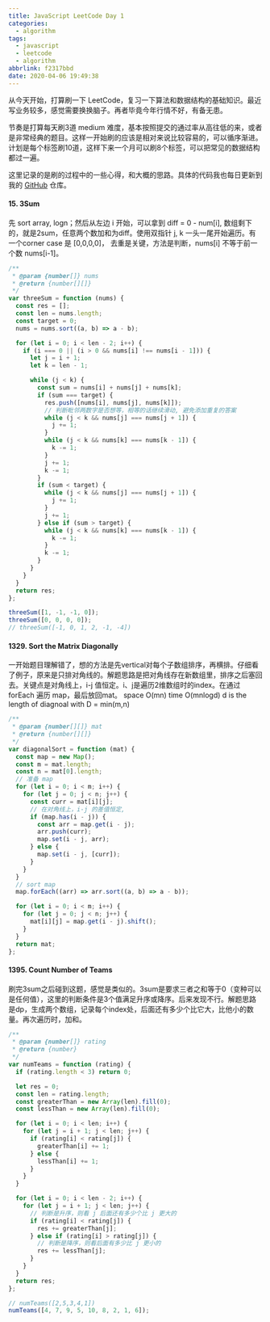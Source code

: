 ```yaml
---
title: JavaScript LeetCode Day 1
categories:
  - algorithm
tags:
  - javascript
  - leetcode
  - algorithm
abbrlink: f2317bbd
date: 2020-04-06 19:49:38
---
```


从今天开始，打算刷一下 LeetCode，复习一下算法和数据结构的基础知识。最近写业务较多，感觉需要换换脑子。再者毕竟今年行情不好，有备无患。

节奏是打算每天刷3道 medium 难度，基本按照提交的通过率从高往低的来，或者是非常经典的题目。这样一开始刷的应该是相对来说比较容易的，可以循序渐进。计划是每个标签刷10道，这样下来一个月可以刷8个标签，可以把常见的数据结构都过一遍。

这里记录的是刷的过程中的一些心得，和大概的思路。具体的代码我也每日更新到我的 [GitHub](https://github.com/zhengminhui/leetcode-javascript) 仓库。

#### 15. 3Sum

先 sort array, logn；然后从左边 i 开始，可以拿到 diff = 0 - num[i], 数组剩下的，就是2sum，任意两个数加和为diff。使用双指针 j, k 一头一尾开始遍历。有一个corner case 是 [0,0,0,0]， 去重是关键，方法是判断，nums[i] 不等于前一个数 nums[i-1]。

```js
/**
 * @param {number[]} nums
 * @return {number[][]}
 */
var threeSum = function (nums) {
  const res = [];
  const len = nums.length;
  const target = 0;
  nums = nums.sort((a, b) => a - b);

  for (let i = 0; i < len - 2; i++) {
    if (i === 0 || (i > 0 && nums[i] !== nums[i - 1])) {
      let j = i + 1;
      let k = len - 1;

      while (j < k) {
        const sum = nums[i] + nums[j] + nums[k];
        if (sum === target) {
          res.push([nums[i], nums[j], nums[k]]);
          // 判断毗邻两数字是否想等，相等的话继续滑动, 避免添加重复的答案
          while (j < k && nums[j] === nums[j + 1]) {
            j += 1;
          }
          while (j < k && nums[k] === nums[k - 1]) {
            k -= 1;
          }
          j += 1;
          k -= 1;
        }
        if (sum < target) {
          while (j < k && nums[j] === nums[j + 1]) {
            j += 1;
          }
          j += 1;
        } else if (sum > target) {
          while (j < k && nums[k] === nums[k - 1]) {
            k -= 1;
          }
          k -= 1;
        }
      }
    }
  }
  return res;
};

threeSum([1, -1, -1, 0]);
threeSum([0, 0, 0, 0]);
// threeSum([-1, 0, 1, 2, -1, -4])

```



#### 1329. Sort the Matrix Diagonally

一开始题目理解错了，想的方法是先vertical对每个子数组排序，再横排。仔细看了例子，原来是只排对角线的。解题思路是把对角线存在新数组里，排序之后塞回去。关键点是对角线上，i-j 值恒定。i、j是遍历2维数组时的index。在通过 forEach 遍历 map，最后放回mat。 space O(mn) time O(mnlogd) d is the length of diagnoal with D = min(m,n)

```js
/**
 * @param {number[][]} mat
 * @return {number[][]}
 */
var diagonalSort = function (mat) {
  const map = new Map();
  const m = mat.length;
  const n = mat[0].length;
  // 准备 map
  for (let i = 0; i < m; i++) {
    for (let j = 0; j < n; j++) {
      const curr = mat[i][j];
      // 在对角线上，i-j 的差值恒定,
      if (map.has(i - j)) {
        const arr = map.get(i - j);
        arr.push(curr);
        map.set(i - j, arr);
      } else {
        map.set(i - j, [curr]);
      }
    }
  }
  // sort map
  map.forEach((arr) => arr.sort((a, b) => a - b));

  for (let i = 0; i < m; i++) {
    for (let j = 0; j < n; j++) {
      mat[i][j] = map.get(i - j).shift();
    }
  }
  return mat;
};

```



#### 1395. Count Number of Teams

刷完3sum之后碰到这题，感觉是类似的。3sum是要求三者之和等于0（变种可以是任何值），这里的判断条件是3个值满足升序或降序。后来发现不行。解题思路是dp，生成两个数组，记录每个index处，后面还有多少个比它大，比他小的数量。再次遍历时，加和。

```js
/**
 * @param {number[]} rating
 * @return {number}
 */
var numTeams = function (rating) {
  if (rating.length < 3) return 0;

  let res = 0;
  const len = rating.length;
  const greaterThan = new Array(len).fill(0);
  const lessThan = new Array(len).fill(0);

  for (let i = 0; i < len; i++) {
    for (let j = i + 1; j < len; j++) {
      if (rating[i] < rating[j]) {
        greaterThan[i] += 1;
      } else {
        lessThan[i] += 1;
      }
    }
  }

  for (let i = 0; i < len - 2; i++) {
    for (let j = i + 1; j < len; j++) {
      // 判断是升序，则看 j 后面还有多少个比 j 更大的
      if (rating[i] < rating[j]) {
        res += greaterThan[j];
      } else if (rating[i] > rating[j]) {
        // 判断是降序，则看后面有多少比 j 更小的
        res += lessThan[j];
      }
    }
  }
  return res;
};

// numTeams([2,5,3,4,1])
numTeams([4, 7, 9, 5, 10, 8, 2, 1, 6]);

```
